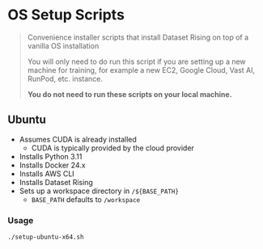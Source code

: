 # OS Setup Scripts

> Convenience installer scripts that install Dataset Rising on top of a vanilla OS installation
>
> You will only need to do run this script if you are setting up a new machine for training,
> for example a new EC2, Google Cloud, Vast AI, RunPod, etc. instance. 
>
> **You do not need to run these scripts on your local machine.**

## Ubuntu
* Assumes CUDA is already installed
  * CUDA is typically provided by the cloud provider
* Installs Python 3.11
* Installs Docker 24.x
* Installs AWS CLI
* Installs Dataset Rising
* Sets up a workspace directory in `/${BASE_PATH}`
  * `BASE_PATH` defaults to `/workspace`

### Usage

```bash
./setup-ubuntu-x64.sh
```
